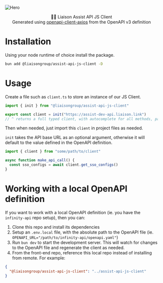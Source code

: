 ![Hero](https://raw.githubusercontent.com/infinityhealth/assist-api-js-client/HEAD/hero.svg)

<p align="center">
  🏌️‍♂️ Liaison Assist API JS Client
  <br />
  Generated using <a href="https://github.com/openapistack/openapi-client-axios">openapi-client-axios</a> from the OpenAPI v3 definition
</p>

# Installation

Using your node runtime of choice install the package.

```sh
bun add @liaisongroup/assist-api-js-client -D
```

# Usage

Create a file such as `client.ts` to store an instance of our JS Client.

```ts
import { init } from "@liaisongroup/assist-api-js-client"

export const client = init("https://assist-dev-api.liaison.link")
// ^ returns a full typed client, with autocomplete for all methods, parameters etc.
```

Then when needed, just import this `client` in project files as needed.

`init` takes the API base URL as an optional argument, otherwise it will default to the value defined in the OpenAPI definition.

```ts
import { client } from "some/path/to/client"

async function make_api_call() {
  const sso_configs = await client.get_sso_configs()
}
```

# Working with a local OpenAPI definition

If you want to work with a local OpenAPI definition (ie. you have the `infinity-api` repo setup), then you can:

1. Clone this repo and install its dependencies
2. Setup an `.env.local` file, with the absolute path to the OpenAPI file (ie. `OPENAPI_URL="/path/to/infinity-api/openapi.yaml"`)
3. Run `bun dev` to start the development server. This will watch for changes to the OpenAPI file and regenerate the client as needed.
4. From the front-end repo, reference this local repo instead of installing from remote. For example:

```json
{
  "@liaisongroup/assist-api-js-client": "../assist-api-js-client"
}
```

